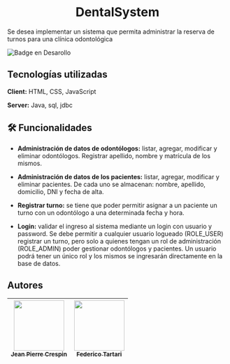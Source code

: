   <h1 align="center"> DentalSystem</h1>

Se desea implementar un sistema que permita administrar la reserva de turnos para una clínica odontológica
   
![Badge en Desarollo](https://img.shields.io/badge/STATUS-EN%20DESAROLLO-green)

## Tecnologías utilizadas

**Client:** HTML, CSS, JavaScript

**Server:** Java, sql, jdbc

## 🛠️ Funcionalidades
- **Administración de datos de odontólogos:** listar, agregar, modificar y eliminar odontólogos. Registrar apellido, nombre y matrícula de los mismos.

- **Administración de datos de los pacientes:** listar, agregar, modificar y eliminar pacientes. De cada uno se almacenan: nombre, apellido, domicilio, DNI y fecha de alta.

- **Registrar turno:** se tiene que poder permitir asignar a un paciente un turno con un odontólogo a una determinada fecha y hora.

- **Login:** validar el ingreso al sistema mediante un login con usuario y password. Se debe permitir a cualquier usuario logueado (ROLE_USER) registrar un turno, pero solo a quienes tengan un rol de administración (ROLE_ADMIN) poder gestionar odontólogos y pacientes. Un usuario podrá tener un único rol y los mismos se ingresarán directamente en la base de datos.
## Autores

| [<img src="https://avatars.githubusercontent.com/u/72950423?s=400&u=05ffb5a2863cfcec45baebf8d130de4a2a034a28&v=4" width=115><br><sub>Jean Pierre Crespin</sub>](https://github.com/JeanPierreCrespin) | [<img src="https://avatars.githubusercontent.com/u/79947678?v=4" width=115><br><sub>Federico Tartari</sub>](https://github.com/preto93)
| :---: | :---: |

